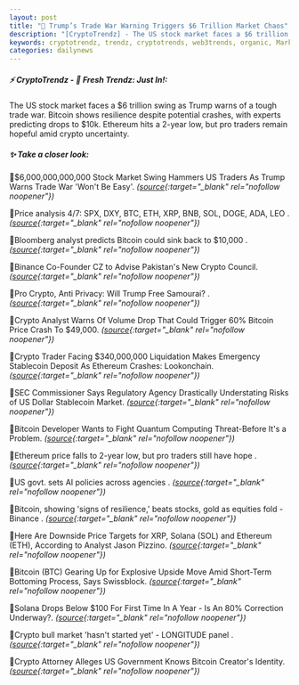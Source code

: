 ```yaml
---
layout: post
title: "🌇 Trump’s Trade War Warning Triggers $6 Trillion Market Chaos"
description: "[CryptoTrendz] - The US stock market faces a $6 trillion swing as Trump warns of a tough trade war. Bitcoin shows resilience despite potential crashes, with experts predicting drops to $10k. Ethereum hits a 2-year low, but pro traders remain hopeful amid crypto uncertainty."
keywords: cryptotrendz, trendz, cryptotrends, web3trends, organic, Market, Binance, analysis, analyst, Quantum, AI, Crypto, Stablecoin, Bitcoin, Trump, Ethereum
categories: dailynews
---
```


##### ⚡ CryptoTrendz - 📌 *Fresh Trendz: Just In!:*

The US stock market faces a $6 trillion swing as Trump warns of a tough trade war. Bitcoin shows resilience despite potential crashes, with experts predicting drops to $10k. Ethereum hits a 2-year low, but pro traders remain hopeful amid crypto uncertainty.

##### ✨ *Take a closer look:*


🔹$6,000,000,000,000 Stock Market Swing Hammers US Traders As Trump Warns Trade War 'Won't Be Easy'. *([source](https://s.avyag.com/vgu7){:target="_blank" rel="nofollow noopener"})*

🔹Price analysis 4/7: SPX, DXY, BTC, ETH, XRP, BNB, SOL, DOGE, ADA, LEO . *([source](https://s.avyag.com/su1b){:target="_blank" rel="nofollow noopener"})*

🔹Bloomberg analyst predicts Bitcoin could sink back to $10,000 . *([source](https://s.avyag.com/adca){:target="_blank" rel="nofollow noopener"})*

🔹Binance Co-Founder CZ to Advise Pakistan's New Crypto Council. *([source](https://s.avyag.com/uzdz){:target="_blank" rel="nofollow noopener"})*

🔹Pro Crypto, Anti Privacy: Will Trump Free Samourai? . *([source](https://s.avyag.com/nw44){:target="_blank" rel="nofollow noopener"})*

🔹Crypto Analyst Warns Of Volume Drop That Could Trigger 60% Bitcoin Price Crash To $49,000. *([source](https://s.avyag.com/rfgt){:target="_blank" rel="nofollow noopener"})*

🔹Crypto Trader Facing $340,000,000 Liquidation Makes Emergency Stablecoin Deposit As Ethereum Crashes: Lookonchain. *([source](https://s.avyag.com/e3cx){:target="_blank" rel="nofollow noopener"})*

🔹SEC Commissioner Says Regulatory Agency Drastically Understating Risks of US Dollar Stablecoin Market. *([source](https://s.avyag.com/2ase){:target="_blank" rel="nofollow noopener"})*

🔹Bitcoin Developer Wants to Fight Quantum Computing Threat-Before It's a Problem. *([source](https://s.avyag.com/fhnw){:target="_blank" rel="nofollow noopener"})*

🔹Ethereum price falls to 2-year low, but pro traders still have hope . *([source](https://s.avyag.com/1xuy){:target="_blank" rel="nofollow noopener"})*

🔹US govt. sets AI policies across agencies . *([source](https://s.avyag.com/tt5i){:target="_blank" rel="nofollow noopener"})*

🔹Bitcoin, showing 'signs of resilience,' beats stocks, gold as equities fold - Binance . *([source](https://s.avyag.com/1eav){:target="_blank" rel="nofollow noopener"})*

🔹Here Are Downside Price Targets for XRP, Solana (SOL) and Ethereum (ETH), According to Analyst Jason Pizzino. *([source](https://s.avyag.com/w6rk){:target="_blank" rel="nofollow noopener"})*

🔹Bitcoin (BTC) Gearing Up for Explosive Upside Move Amid Short-Term Bottoming Process, Says Swissblock. *([source](https://s.avyag.com/bxcf){:target="_blank" rel="nofollow noopener"})*

🔹Solana Drops Below $100 For First Time In A Year - Is An 80% Correction Underway?. *([source](https://s.avyag.com/g55p){:target="_blank" rel="nofollow noopener"})*

🔹Crypto bull market 'hasn't started yet' - LONGITUDE panel . *([source](https://s.avyag.com/7479){:target="_blank" rel="nofollow noopener"})*

🔹Crypto Attorney Alleges US Government Knows Bitcoin Creator's Identity. *([source](https://s.avyag.com/j6un){:target="_blank" rel="nofollow noopener"})*
